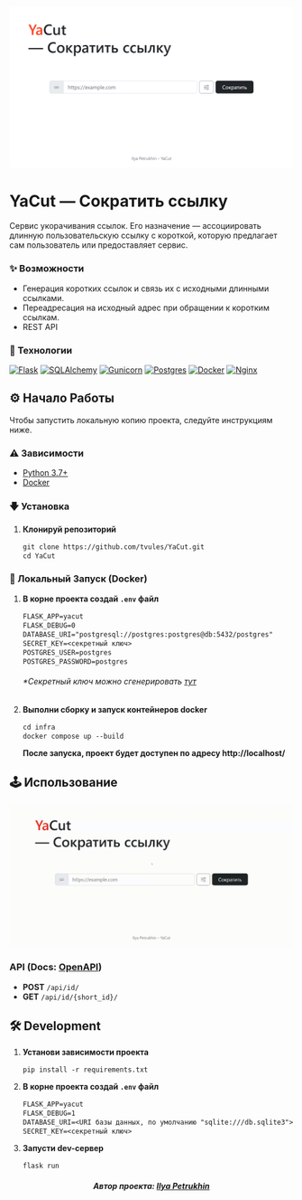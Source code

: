 ![image](./docs/preview.png)

# YaCut — Сократить ссылку

Сервис укорачивания ссылок.
Его назначение — ассоциировать длинную пользовательскую ссылку с короткой,
которую предлагает сам пользователь или предоставляет сервис.

### ✨ Возможности

- Генерация коротких ссылок и связь их с исходными длинными ссылками.
- Переадресация на исходный адрес при обращении к коротким ссылкам.
- REST API

### 🧰 Технологии

[![Flask][Flask-badge]][Flask-url]
[![SQLAlchemy][SQLAlchemy-badge]][SQLAlchemy-url]
[![Gunicorn][Gunicorn-badge]][Gunicorn-url]
[![Postgres][Postgres-badge]][Postgres-url]
[![Docker][Docker-badge]][Docker-url]
[![Nginx][Nginx-badge]][Nginx-url]

## ⚙ Начало Работы

Чтобы запустить локальную копию проекта, следуйте инструкциям ниже.

### ⚠ Зависимости

- [Python 3.7+][Python-url]
- [Docker][Docker-url]

### 🡇 Установка

1. **Клонируй репозиторий**

    ```shell
    git clone https://github.com/tvules/YaCut.git
    cd YaCut
    ```

### 🚀 Локальный Запуск (Docker)

1. **В корне проекта создай `.env` файл**

    ```dotenv
    FLASK_APP=yacut
    FLASK_DEBUG=0
    DATABASE_URI="postgresql://postgres:postgres@db:5432/postgres"
    SECRET_KEY=<секретный ключ>
    POSTGRES_USER=postgres
    POSTGRES_PASSWORD=postgres
    ```

    ###### **Секретный ключ можно сгенерировать [тут](https://djecrety.ir/)*

2. **Выполни сборку и запуск контейнеров docker**

    ```shell
    cd infra
    docker compose up --build
    ```
    
    **После запуска, проект будет доступен по адресу http://localhost/**

## 🕹 Использование

![Usage-example](docs/usage_example.gif)

### API (Docs: [OpenAPI](docs/openapi.yml))

- **POST** `/api/id/`
- **GET** `/api/id/{short_id}/`

## 🛠 Development

1. **Установи зависимости проекта**

    ```shell
    pip install -r requirements.txt
    ```

2. **В корне проекта создай `.env` файл**

    ```dotenv
    FLASK_APP=yacut
    FLASK_DEBUG=1
    DATABASE_URI=<URI базы данных, по умолчанию "sqlite:///db.sqlite3">
    SECRET_KEY=<секретный ключ>
    ```

3. **Запусти dev-сервер**

    ```shell
    flask run
    ```

<h5 align="center">Автор проекта: <a href="https://github.com/tvules">Ilya Petrukhin</a></h5>

[Python-badge]: https://img.shields.io/badge/python%203.7+-3670A0?style=for-the-badge&logo=python&logoColor=ffdd54
[Python-url]: https://www.python.org/
[Flask-badge]: https://img.shields.io/badge/flask-%23000.svg?style=for-the-badge&logo=flask&logoColor=white
[Flask-url]: https://flask.palletsprojects.com
[SQLAlchemy-badge]: https://img.shields.io/badge/sqlalchemy-fbfbfb?style=for-the-badge
[SQLAlchemy-url]: https://www.sqlalchemy.org/
[Gunicorn-badge]: https://img.shields.io/badge/gunicorn-%298729.svg?style=for-the-badge&logo=gunicorn&logoColor=white
[Gunicorn-url]: https://gunicorn.org/
[Postgres-badge]: https://img.shields.io/badge/postgres-%23316192.svg?style=for-the-badge&logo=postgresql&logoColor=white
[Postgres-url]: https://www.postgresql.org/
[Docker-badge]: https://img.shields.io/badge/docker-%230db7ed.svg?style=for-the-badge&logo=docker&logoColor=white
[Docker-url]: https://www.docker.com/
[Nginx-badge]: https://img.shields.io/badge/nginx-%23009639.svg?style=for-the-badge&logo=nginx&logoColor=white
[Nginx-url]: https://nginx.org

